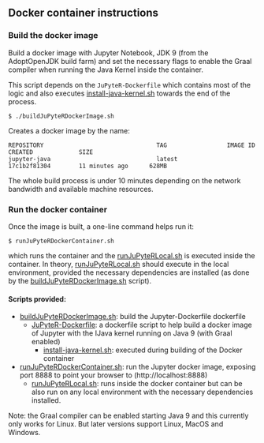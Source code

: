 ## Docker container instructions

### Build the docker image

Build a docker image with Jupyter Notebook, JDK 9 (from the AdoptOpenJDK build farm) and set the necessary flags to enable the Graal compiler when running the Java Kernel inside the container.

This script depends on the `JuPyteR-Dockerfile` which contains most of the logic and also executes [install-java-kernel.sh]() towards the end of the process.

```
$ ./buildJuPyteRDockerImage.sh
```

Creates a docker image by the name:

```
REPOSITORY                                TAG                 IMAGE ID            CREATED             SIZE
jupyter-java                              latest              17c1b2f81304        11 minutes ago      628MB
```
The whole build process is under 10 minutes depending on the network bandwidth and available machine resources.

### Run the docker container

Once the image is built, a one-line command helps run it:

```
$ runJuPyteRDockerContainer.sh
```

which runs the container and the [runJuPyteRLocal.sh]() is executed inside the container. In theory, [runJuPyteRLocal.sh]() should execute in the local environment, provided the necessary dependencies are installed (as done by the [buildJuPyteRDockerImage.sh]() script).

#### Scripts provided:

- [buildJuPyteRDockerImage.sh](): build the Jupyter-Dockerfile dockerfile
    - [JuPyteR-Dockerfile](): a dockerfile script to help build a docker image of Jupyter with the IJava kernel running on Java 9 (with Graal enabled)
        - [install-java-kernel.sh](): executed during building of the Docker container
- [runJuPyteRDockerContainer.sh](): run the Jupyter docker image, exposing port 8888 to point your browser to (http://localhost:8888)
    - [runJuPyteRLocal.sh](): runs inside the docker container but can be also run on any local environment with the necessary dependencies installed.

Note: the Graal compiler can be enabled starting Java 9 and this currently only works for Linux. But later versions support Linux, MacOS and Windows.